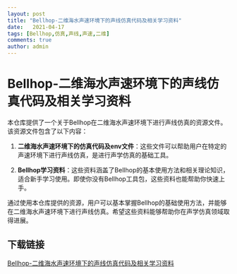 ```yaml
---
layout: post
title: "Bellhop-二维海水声速环境下的声线仿真代码及相关学习资料"
date:   2021-04-17
tags: [Bellhop,仿真,声线,声速,二维]
comments: true
author: admin
---
```

# Bellhop-二维海水声速环境下的声线仿真代码及相关学习资料

本仓库提供了一个关于Bellhop在二维海水声速环境下进行声线仿真的资源文件。该资源文件包含了以下内容：

1. **二维海水声速环境下的仿真代码及env文件**：这些文件可以帮助用户在特定的声速环境下进行声线仿真，是进行声学仿真的基础工具。

2. **Bellhop学习资料**：这些资料涵盖了Bellhop的基本使用方法和相关理论知识，适合新手学习使用。即使你没有Bellhop工具包，这些资料也能帮助你快速上手。

通过使用本仓库提供的资源，用户可以基本掌握Bellhop的基础使用方法，并能够在二维海水声速环境下进行声线仿真。希望这些资料能够帮助你在声学仿真领域取得进展。

## 下载链接

[Bellhop-二维海水声速环境下的声线仿真代码及相关学习资料](https://pan.quark.cn/s/ac1e1977fb37)